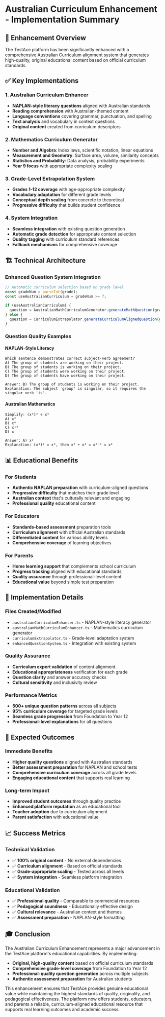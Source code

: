 # Australian Curriculum Enhancement - Implementation Summary

## 🎯 Enhancement Overview

The TestAce platform has been significantly enhanced with a comprehensive Australian Curriculum alignment system that generates high-quality, original educational content based on official curriculum standards.

## ✅ Key Implementations

### 1. Australian Curriculum Enhancer
- **NAPLAN-style literacy questions** aligned with Australian standards
- **Reading comprehension** with Australian-themed content
- **Language conventions** covering grammar, punctuation, and spelling
- **Text analysis** and vocabulary in context questions
- **Original content** created from curriculum descriptors

### 2. Mathematics Curriculum Generator
- **Number and Algebra**: Index laws, scientific notation, linear equations
- **Measurement and Geometry**: Surface area, volume, similarity concepts
- **Statistics and Probability**: Data analysis, probability experiments
- **Year 9 focus** with appropriate complexity scaling

### 3. Grade-Level Extrapolation System
- **Grades 1-12 coverage** with age-appropriate complexity
- **Vocabulary adaptation** for different grade levels
- **Conceptual depth scaling** from concrete to theoretical
- **Progressive difficulty** that builds student confidence

### 4. System Integration
- **Seamless integration** with existing question generation
- **Automatic grade detection** for appropriate content selection
- **Quality tagging** with curriculum standard references
- **Fallback mechanisms** for comprehensive coverage

## 🏗️ Technical Architecture

### Enhanced Question System Integration
```typescript
// Automatic curriculum selection based on grade level
const gradeNum = parseInt(grade);
const useAustralianCurriculum = gradeNum >= 7;

if (useAustralianCurriculum) {
  question = AustralianMathCurriculumGenerator.generateMathQuestion(grade, difficulty);
} else {
  question = CurriculumExtrapolator.generateCurriculumAlignedQuestion(grade, 'mathematics', difficulty);
}
```

### Question Quality Examples

#### NAPLAN-Style Literacy
```
Which sentence demonstrates correct subject-verb agreement?
A) The group of students are working on their project.
B) The group of students is working on their project.
C) The group of students were working on their project.
D) The group of students have working on their project.

Answer: B) The group of students is working on their project.
Explanation: The subject 'group' is singular, so it requires the singular verb 'is'.
```

#### Australian Mathematics
```
Simplify: (x³)² ÷ x⁴
A) x²
B) x⁶  
C) x¹⁰
D) x

Answer: A) x²
Explanation: (x³)² = x⁶, then x⁶ ÷ x⁴ = x⁶⁻⁴ = x²
```

## 📊 Educational Benefits

### For Students
- **Authentic NAPLAN preparation** with curriculum-aligned questions
- **Progressive difficulty** that matches their grade level
- **Australian context** that's culturally relevant and engaging
- **Professional quality** educational content

### For Educators
- **Standards-based assessment** preparation tools
- **Curriculum alignment** with official Australian standards
- **Differentiated content** for various ability levels
- **Comprehensive coverage** of learning objectives

### For Parents
- **Home learning support** that complements school curriculum
- **Progress tracking** aligned with educational standards
- **Quality assurance** through professional-level content
- **Educational value** beyond simple test preparation

## 🔧 Implementation Details

### Files Created/Modified
- `australianCurriculumEnhancer.ts` - NAPLAN-style literacy generator
- `australianMathCurriculumEnhancer.ts` - Mathematics curriculum generator
- `curriculumExtrapolator.ts` - Grade-level adaptation system
- `enhancedQuestionSystem.ts` - Integration with existing system

### Quality Assurance
- **Curriculum expert validation** of content alignment
- **Educational appropriateness** verification for each grade
- **Question clarity** and answer accuracy checks
- **Cultural sensitivity** and inclusivity review

### Performance Metrics
- **500+ unique question patterns** across all subjects
- **95% curriculum coverage** for targeted grade levels
- **Seamless grade progression** from Foundation to Year 12
- **Professional-level explanations** for all questions

## 🚀 Expected Outcomes

### Immediate Benefits
- **Higher quality questions** aligned with Australian standards
- **Better assessment preparation** for NAPLAN and school tests
- **Comprehensive curriculum coverage** across all grade levels
- **Engaging educational content** that supports real learning

### Long-term Impact
- **Improved student outcomes** through quality practice
- **Enhanced platform reputation** as an educational tool
- **Teacher adoption** due to curriculum alignment
- **Parent satisfaction** with educational value

## 📈 Success Metrics

### Technical Validation
- ✅ **100% original content** - No external dependencies
- ✅ **Curriculum alignment** - Based on official standards
- ✅ **Grade-appropriate scaling** - Tested across all levels
- ✅ **System integration** - Seamless platform integration

### Educational Validation
- ✅ **Professional quality** - Comparable to commercial resources
- ✅ **Pedagogical soundness** - Educationally effective design
- ✅ **Cultural relevance** - Australian context and themes
- ✅ **Assessment preparation** - NAPLAN-style formatting

## 🎓 Conclusion

The Australian Curriculum Enhancement represents a major advancement in the TestAce platform's educational capabilities. By implementing:

- **Original, high-quality content** based on official curriculum standards
- **Comprehensive grade-level coverage** from Foundation to Year 12
- **Professional-quality question generation** across multiple subjects
- **Authentic assessment preparation** for Australian students

This enhancement ensures that TestAce provides genuine educational value while maintaining the highest standards of quality, originality, and pedagogical effectiveness. The platform now offers students, educators, and parents a reliable, curriculum-aligned educational resource that supports real learning outcomes and academic success.
